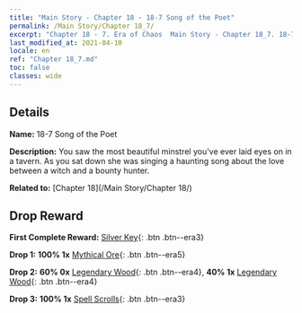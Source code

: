 ```yaml
---
title: "Main Story - Chapter 18 - 18-7 Song of the Poet"
permalink: /Main Story/Chapter 18_7/
excerpt: "Chapter 18 - 7. Era of Chaos  Main Story - Chapter 18_7. 18-7 Song of the Poet"
last_modified_at: 2021-04-10
locale: en
ref: "Chapter 18_7.md"
toc: false
classes: wide
---
```


## Details

 **Name:** 18-7 Song of the Poet

 **Description:** You saw the most beautiful minstrel you've ever laid eyes on in a tavern. As you sat down she was singing a haunting song about the love between a witch and a bounty hunter.

 **Related to:** [Chapter 18](/Main Story/Chapter 18/)

## Drop Reward

 **First Complete Reward:** [Silver Key](/Items/con_693/){: .btn .btn--era3}

 **Drop 1:** **100% 1x** [Mythical Ore](/Items/mat_61/){: .btn .btn--era5}

 **Drop 2:** **60% 0x** [Legendary Wood](/Items/mat_55/){: .btn .btn--era4}, **40% 1x** [Legendary Wood](/Items/mat_55/){: .btn .btn--era4}

 **Drop 3:** **100% 1x** [Spell Scrolls](/Items/con_694/){: .btn .btn--era3}

